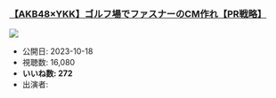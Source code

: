 ### [【AKB48×YKK】ゴルフ場でファスナーのCM作れ【PR戦略】](https://www.youtube.com/watch?v=5tz-e6kxFMY)
[![](https://img.youtube.com/vi/5tz-e6kxFMY/sddefault.jpg)](https://www.youtube.com/watch?v=5tz-e6kxFMY)
-   公開日: 2023-10-18
-   視聴数: 16,080
-   **いいね数: 272**
-   出演者: 
